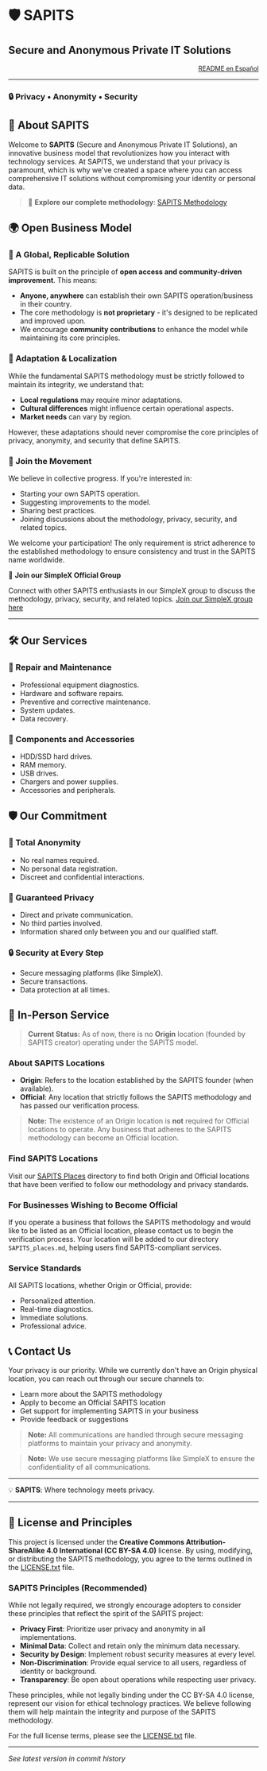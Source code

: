 # 🛡️ SAPITS
## Secure and Anonymous Private IT Solutions

<div align="right" style="font-size: 0.9em; color: #666;">
  <a href="README.es.md">README en Español</a>
</div>

---

### 🔒 Privacy • Anonymity • Security

## 🌟 About SAPITS

Welcome to **SAPITS** (Secure and Anonymous Private IT Solutions), an innovative business model that revolutionizes how you interact with technology services. At SAPITS, we understand that your privacy is paramount, which is why we've created a space where you can access comprehensive IT solutions without compromising your identity or personal data.

> 📖 **Explore our complete methodology**: [SAPITS Methodology](METHODOLOGY.md)

## 🌍 Open Business Model

### 🚀 A Global, Replicable Solution

SAPITS is built on the principle of **open access and community-driven improvement**. This means:

- **Anyone, anywhere** can establish their own SAPITS operation/business in their country.
- The core methodology is **not proprietary** - it's designed to be replicated and improved upon.
- We encourage **community contributions** to enhance the model while maintaining its core principles.

### 🔄 Adaptation & Localization

While the fundamental SAPITS methodology must be strictly followed to maintain its integrity, we understand that:

- **Local regulations** may require minor adaptations.
- **Cultural differences** might influence certain operational aspects.
- **Market needs** can vary by region.

However, these adaptations should never compromise the core principles of privacy, anonymity, and security that define SAPITS.

### 🤝 Join the Movement

We believe in collective progress. If you're interested in:
- Starting your own SAPITS operation.
- Suggesting improvements to the model.
- Sharing best practices.
- Joining discussions about the methodology, privacy, security, and related topics.

We welcome your participation! The only requirement is strict adherence to the established methodology to ensure consistency and trust in the SAPITS name worldwide.

💬 **Join our SimpleX Official Group**

Connect with other SAPITS enthusiasts in our SimpleX group to discuss the methodology, privacy, security, and related topics. [Join our SimpleX group here](https://smp14.simplex.im/g#aV2fsJ76J60x1iz2Rv0d37SJMZcW7pBQBdc58l0nU3U)

---

## 🛠️ Our Services

### 🔧 Repair and Maintenance
- Professional equipment diagnostics.
- Hardware and software repairs.
- Preventive and corrective maintenance.
- System updates.
- Data recovery.

### 💾 Components and Accessories
- HDD/SSD hard drives.
- RAM memory.
- USB drives.
- Chargers and power supplies.
- Accessories and peripherals.

## 🛡️ Our Commitment

### 🔄 Total Anonymity
- No real names required.
- No personal data registration.
- Discreet and confidential interactions.

### 🤝 Guaranteed Privacy
- Direct and private communication.
- No third parties involved.
- Information shared only between you and our qualified staff.

### 🔒 Security at Every Step
- Secure messaging platforms (like SimpleX).
- Secure transactions.
- Data protection at all times.

## 📍 In-Person Service

> **Current Status:** As of now, there is no **Origin** location (founded by SAPITS creator) operating under the SAPITS model.

### About SAPITS Locations

- **Origin**: Refers to the location established by the SAPITS founder (when available).
- **Official**: Any location that strictly follows the SAPITS methodology and has passed our verification process.

> **Note:** The existence of an Origin location is **not** required for Official locations to operate. Any business that adheres to the SAPITS methodology can become an Official location.

### Find SAPITS Locations

Visit our [SAPITS Places](SAPITS_places.md) directory to find both Origin and Official locations that have been verified to follow our methodology and privacy standards.

### For Businesses Wishing to Become Official

If you operate a business that follows the SAPITS methodology and would like to be listed as an Official location, please contact us to begin the verification process. Your location will be added to our directory `SAPITS_places.md`, helping users find SAPITS-compliant services.

### Service Standards

All SAPITS locations, whether Origin or Official, provide:
- Personalized attention.
- Real-time diagnostics.
- Immediate solutions.
- Professional advice.

## 📞 Contact Us

Your privacy is our priority. While we currently don't have an Origin physical location, you can reach out through our secure channels to:

- Learn more about the SAPITS methodology
- Apply to become an Official SAPITS location
- Get support for implementing SAPITS in your business
- Provide feedback or suggestions

> **Note:** All communications are handled through secure messaging platforms to maintain your privacy and anonymity.

> **Note:** We use secure messaging platforms like SimpleX to ensure the confidentiality of all communications.

---

💡 **SAPITS**: Where technology meets privacy.

---

## 📜 License and Principles

This project is licensed under the **Creative Commons Attribution-ShareAlike 4.0 International (CC BY-SA 4.0)** license. By using, modifying, or distributing the SAPITS methodology, you agree to the terms outlined in the [LICENSE.txt](LICENSE.txt) file.

### SAPITS Principles (Recommended)

While not legally required, we strongly encourage adopters to consider these principles that reflect the spirit of the SAPITS project:

- **Privacy First**: Prioritize user privacy and anonymity in all implementations.
- **Minimal Data**: Collect and retain only the minimum data necessary.
- **Security by Design**: Implement robust security measures at every level.
- **Non-Discrimination**: Provide equal service to all users, regardless of identity or background.
- **Transparency**: Be open about operations while respecting user privacy.

These principles, while not legally binding under the CC BY-SA 4.0 license, represent our vision for ethical technology practices. We believe following them will help maintain the integrity and purpose of the SAPITS methodology.

For the full license terms, please see the [LICENSE.txt](LICENSE.txt) file.

---

*See latest version in commit history*
